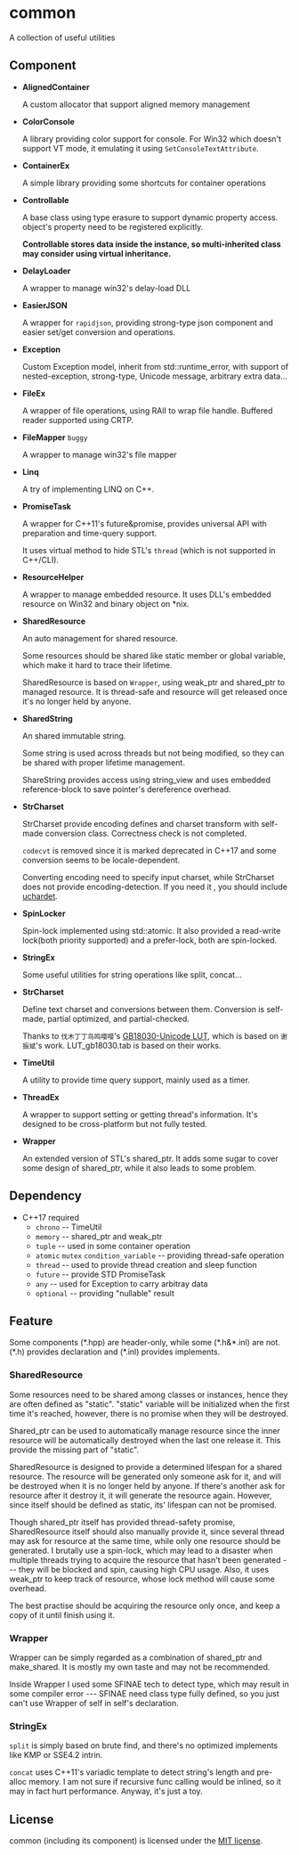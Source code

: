 # common

A collection of useful utilities

## Component

* **AlignedContainer**

  A custom allocator that support aligned memory management

* **ColorConsole**

  A library providing color support for console. For Win32 which doesn't support VT mode, it emulating it using `SetConsoleTextAttribute`.

* **ContainerEx**

  A simple library providing some shortcuts for container operations

* **Controllable**

  A base class using type erasure to support dynamic property access. object's property need to be registered explicitly.

  **Controllable stores data inside the instance, so multi-inherited class may consider using virtual inheritance.**

* **DelayLoader**

  A wrapper to manage win32's delay-load DLL

* **EasierJSON**

  A wrapper for `rapidjson`, providing strong-type json component and easier set/get conversion and operations.

* **Exception**

  Custom Exception model, inherit from std::runtime_error, with support of nested-exception, strong-type, Unicode message, arbitrary extra data...

* **FileEx**

  A wrapper of file operations, using RAII to wrap file handle. Buffered reader supported using CRTP.

* **FileMapper** `buggy`

  A wrapper to manage win32's file mapper

* **Linq**

  A try of implementing LINQ on C++.

* **PromiseTask**

  A wrapper for C++11's future&promise, provides universal API with preparation and time-query support. 
  
  It uses virtual method to hide STL's `thread` (which is not supported in C++/CLI).

* **ResourceHelper**

  A wrapper to manage embedded resource. It uses DLL's embedded resource on Win32 and binary object on *nix.

* **SharedResource**

  An auto management for shared resource.
  
  Some resources should be shared like static member or global variable, which make it hard to trace their lifetime.

  SharedResource is based on `Wrapper`, using weak_ptr and shared_ptr to managed resource. It is thread-safe and resource will get released once it's no longer held by anyone.

* **SharedString**

  An shared immutable string.
  
  Some string is used across threads but not being modified, so they can be shared with proper lifetime management.

  ShareString provides access using string_view and uses embedded reference-block to save pointer's dereference overhead.

* **StrCharset**

  StrCharset provide encoding defines and charset transform with self-made conversion class. Correctness check is not completed.

  `codecvt` is removed since it is marked deprecated in C++17 and some conversion seems to be locale-dependent.

  Converting encoding need to specify input charset, while StrCharset does not provide encoding-detection. If you need it , you should include [uchardet](../3rdParty/uchardetlib).

* **SpinLocker**

  Spin-lock implemented using std::atomic. It also provided a read-write lock(both priority supported) and a prefer-lock, both are spin-locked.

* **StringEx**

  Some useful utilities for string operations like split, concat...

* **StrCharset**
  
  Define text charset and conversions between them. Conversion is self-made, partial optimized, and partial-checked.

  Thanks to `伐木丁丁鸟鸣嘤嘤`'s [GB18030-Unicode LUT](http://www.fmddlmyy.cn/text30.html), which is based on `谢振斌`'s work.
  LUT_gb18030.tab is based on their works.

* **TimeUtil**

  A utility to provide time query support, mainly used as a timer.

* **ThreadEx**

  A wrapper to support setting or getting thread's information. It's designed to be cross-platform but not fully tested.

* **Wrapper**

  An extended version of STL's shared_ptr. It adds some sugar to cover some design of shared_ptr, while it also leads to some problem.

## Dependency

* C++17 required
  * `chrono` -- TimeUtil
  * `memory` -- shared_ptr and weak_ptr
  * `tuple` -- used in some container operation
  * `atomic` `mutex` `condition_variable` -- providing thread-safe operation
  * `thread` -- used to provide thread creation and sleep function
  * `future` -- provide STD PromiseTask
  * `any` -- used for Exception to carry arbitray data
  * `optional` -- providing "nullable" result

## Feature

Some components (\*.hpp) are header-only, while some (\*.h&\*.inl) are not. (\*.h) provides declaration and (\*.inl) provides implements. 

### SharedResource

Some resources need to be shared among classes or instances, hence they are often defined as "static".
"static" variable will be initialized when the first time it's reached, however, there is no promise when they will be destroyed.

Shared_ptr can be used to automatically manage resource since the inner resource will be automatically destroyed when the last one release it. This provide the missing part of "static".

SharedResource is designed to provide a determined lifespan for a shared resource.
The resource will be generated only someone ask for it, and will be destroyed when it is no longer held by anyone.
If there's another ask for resource after it destroy it, it will generate the resource again.
However, since itself should be defined as static, its' lifespan can not be promised.

Though shared_ptr itself has provided thread-safety promise, SharedResource itself should also manually provide it, since several thread may ask for resource at the same time, while only one resource should be generated.
I brutally use a spin-lock, which may lead to a disaster when multiple threads trying to acquire the resource that hasn't been generated --- they will be blocked and spin, causing high CPU usage.
Also, it uses weak_ptr to keep track of resource, whose lock method will cause some overhead.

The best practise should be acquiring the resource only once, and keep a copy of it until finish using it.

### Wrapper

Wrapper can be simply regarded as a combination of shared_ptr and make_shared. It is mostly my own taste and may not be recommended.

Inside Wrapper I used some SFINAE tech to detect type, which may result in some compiler error --- SFINAE need class type fully defined, so you just can't use Wrapper of self in self's declaration.

### StringEx

`split` is simply based on brute find, and there's no optimized implements like KMP or SSE4.2 intrin.

`concat` uses C++11's variadic template to detect string's length and pre-alloc memory. I am not sure if recursive func calling would be inlined, so it may in fact hurt performance. Anyway, it's just a toy.

## License

common (including its component) is licensed under the [MIT license](../License.txt).